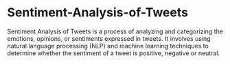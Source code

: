 # Sentiment-Analysis-of-Tweets
Sentiment Analysis of Tweets is a process of analyzing and categorizing the emotions, opinions, or sentiments expressed in tweets. It involves using natural language processing (NLP) and machine learning techniques to determine whether the sentiment of a tweet is positive, negative or neutral.
